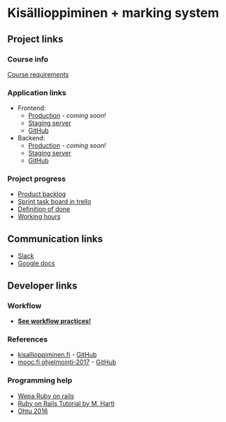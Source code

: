 # Kisällioppiminen + marking system

## Project links

### Course info

[Course requirements](https://docs.google.com/document/d/1Kx2-jy9LbTXXGcDL0ziO4cdXuUNj7WXNTPc8mFP31KU/edit?usp=sharing)

### Application links
* Frontend: 
  * [Production]() - _coming soon!_
  * [Staging server](https://ohtukisalli.github.io/)
  * [GitHub](https://github.com/OhtuKisalli/ohtukisalli.github.io)
* Backend: 
  * [Production]() - _coming soon!_
  * [Staging server](https://pure-inlet-98383.herokuapp.com/)
  * [GitHub](https://github.com/OhtuKisalli/kisallioppiminen.server)

### Project progress
* [Product backlog](https://docs.google.com/spreadsheets/d/1fngPoH89ZXEGQo65SlD75FXpr3f-YjzylzEgXCqN1jQ/edit?usp=sharing)
* [Sprint task board in trello](https://trello.com/b/Llh06XVS/ohtu-kisalli)
* [Definition of done](https://docs.google.com/document/d/1eTyUjT8rQvBWOGFAobeOJKGN3qU0LiBdK6p5i7BTWTQ/edit?usp=sharing)
* [Working hours](https://docs.google.com/spreadsheets/d/180-vFs-bMMX5TbqWguWX8CcJY1d9pP2HliAgFIHWH1I/edit?usp=sharing)

## Communication links

* [Slack](https://ohtu-k.slack.com/messages)
* [Google docs](https://drive.google.com/drive/folders/0B7fEaEASCj_mRVAyd2lmMEdtZGM?usp=sharing)

## Developer links

### Workflow

* **[See workflow practices!](https://github.com/OhtuKisalli/project-info/blob/master/workflow.md)**

### References

* [kisallioppiminen.fi](http://kisallioppiminen.fi/) - [GitHub](https://github.com/kisallioppiminen/kisallioppiminen.github.io)
* [mooc.fi ohjelmointi-2017](https://2017-ohjelmointi.github.io/) - [GitHub](https://github.com/2017-ohjelmointi/2017-ohjelmointi)

### Programming help

* [Wepa Ruby on rails](https://github.com/mluukkai/WebPalvelinohjelmointi2016)
* [Ruby on Rails Tutorial by M. Hartl](https://www.railstutorial.org/book)
* [Ohtu 2016](https://github.com/mluukkai/ohtu2016)


